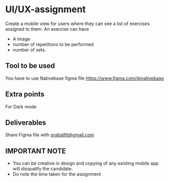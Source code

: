 # UI/UX-assignment

Create a mobile view for users where they can see a list of exercises assigned to them.
An exercise can have

- A image
- number of repetitions to be performed
- number of sets.

## Tool to be used

You have to use Nativebase figma file https://www.figma.com/@nativebase

## Extra points

For Dark mode

## Deliverables

Share Figma file with prabalfit@gmail.com

## IMPORTANT NOTE

- You can be creative in design and copying of any existing mobile app will disqualify the candidate.
- Do note the time taken for the assignment
